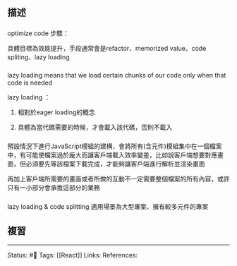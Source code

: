 ## 描述


###

optimize code 步驟：

具體目標為效能提升，手段通常會是refactor、memorized value、code spliting、lazy loading


###


lazy loading means that we load certain chunks of our code only when that code is needed

lazy loading ：

1. 相對於eager loading的概念

2. 具體為當代碼需要的時候，才會載入該代碼，否則不載入

###


預設情況下進行JavaScript模組的建構，會將所有(含元件)模組集中在一個檔案中，有可能使檔案過於龐大而讓客戶端載入效率變差，比如說客戶端想要對應畫面，但必須要先等該檔案下載完成，才能夠讓客戶端進行解析並渲染畫面

  

再加上客戶端所需要的畫面或者所做的互動不一定需要整個檔案的所有內容，或許只有一小部分會承擔這部分的業務

###
lazy loading & code splitting 適用場景為大型專案、擁有較多元件的專案


## 複習


---
Status: #🌱 
Tags:
[[React]]
Links:
References: